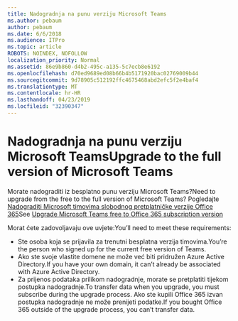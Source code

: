 ```yaml
---
title: Nadogradnja na punu verziju Microsoft Teams
ms.author: pebaum
author: pebaum
ms.date: 6/6/2018
ms.audience: ITPro
ms.topic: article
ROBOTS: NOINDEX, NOFOLLOW
localization_priority: Normal
ms.assetid: 86e9b860-d4b2-495c-a135-5c7ecb8e6192
ms.openlocfilehash: d70ed9689ed08b66b4b5171920bac02769009b44
ms.sourcegitcommit: 9d78905c512192ffc4675468abd2efc5f2e4baf4
ms.translationtype: MT
ms.contentlocale: hr-HR
ms.lasthandoff: 04/23/2019
ms.locfileid: "32390347"
---
```

# <a name="upgrade-to-the-full-version-of-microsoft-teams"></a><span data-ttu-id="c7466-102">Nadogradnja na punu verziju Microsoft Teams</span><span class="sxs-lookup"><span data-stu-id="c7466-102">Upgrade to the full version of Microsoft Teams</span></span>

<span data-ttu-id="c7466-103">Morate nadograditi iz besplatno punu verziju Microsoft Teams?</span><span class="sxs-lookup"><span data-stu-id="c7466-103">Need to upgrade from the free to the full version of Microsoft Teams?</span></span> <span data-ttu-id="c7466-104">Pogledajte [Nadograditi Microsoft timovima slobodnog pretplatničke verzije Office 365](https://docs.microsoft.com/en-us/microsoftteams/upgrade-freemium)</span><span class="sxs-lookup"><span data-stu-id="c7466-104">See [Upgrade Microsoft Teams free to Office 365 subscription version](https://docs.microsoft.com/en-us/microsoftteams/upgrade-freemium)</span></span>

<span data-ttu-id="c7466-105">Morat ćete zadovoljavaju ove uvjete:</span><span class="sxs-lookup"><span data-stu-id="c7466-105">You’ll need to meet these requirements:</span></span>
- <span data-ttu-id="c7466-106">Ste osoba koja se prijavila za trenutni besplatna verzija timovima.</span><span class="sxs-lookup"><span data-stu-id="c7466-106">You’re the person who signed up for the current free version of Teams.</span></span>
- <span data-ttu-id="c7466-107">Ako ste svoje vlastite domene ne može već biti pridružen Azure Active Directory.</span><span class="sxs-lookup"><span data-stu-id="c7466-107">If you have your own domain, it can’t already be associated with Azure Active Directory.</span></span>
- <span data-ttu-id="c7466-108">Za prijenos podataka prilikom nadogradnje, morate se pretplatiti tijekom postupka nadogradnje.</span><span class="sxs-lookup"><span data-stu-id="c7466-108">To transfer data when you upgrade, you must subscribe during the upgrade process.</span></span> <span data-ttu-id="c7466-109">Ako ste kupili Office 365 izvan postupka nadogradnje ne može prenijeti podatke.</span><span class="sxs-lookup"><span data-stu-id="c7466-109">If you bought Office 365 outside of the upgrade process, you can’t transfer data.</span></span>



